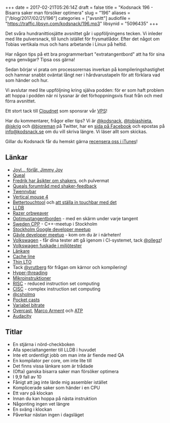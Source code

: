 +++
date = 2017-02-21T05:26:14Z
draft = false
title = "Kodsnack 196 - Bisarra saker man försöker optimera"
slug = "196"
aliases = ["/blog/2017/02/21/196"]
categories = ["avsnitt"]
audiofile = "https://traffic.libsyn.com/kodsnack/196.mp3"
libsynid = "5096435"
+++

Det svåra hundranittiosjätte avsnittet går i uppföljningens tecken. Vi inleder med lite pulversnack, till lunch istället för frysmatlådor. Efter det något om Tobias vertikala mus och hans arbetande i Linux på heltid.

Har någon tips på ett bra programmerbart "extratangentbord" att ha för sina egna genvägar? Tipsa oss gärna!

Sedan börjar vi prata om processorernas inverkan på kompileringshastighet och hamnar snabbt oväntat långt ner i hårdvarustapeln för att förklara vad som händer och hur.

Vi avslutar med lite uppföljning kring själva podden: för er som haft problem att hoppa i podden när ni lyssnar är det förhoppningsvis fixat från och med förra avsnittet.

Ett stort tack till [Cloudnet](http://www.cloudnet.se) som sponsrar vår [VPS](http://en.wikipedia.org/wiki/Virtual_private_server)!

Har du kommentarer, frågor eller tips? Vi är [@kodsnack](https://www.twitter.com/kodsnack), [@tobiashieta](https://www.twitter.com/tobiashieta), [@iskrig](https://www.twitter.com/iskrig) och [@bjoreman](https://www.twitter.com/bjoreman) på Twitter, har en [sida på Facebook](https://www.facebook.com/kodsnack) och epostas på [info@kodsnack.se](mailto:info@kodsnack.se) om du vill skriva längre. Vi läser allt som skickas.

Gillar du Kodsnack får du hemskt gärna [recensera oss i iTunes](http://itunes.apple.com/se/podcast/kodsnack/id561631498?l=en)!

## Länkar ##
* [Joyl… förlåt, Jimmy Joy](https://www.jimmyjoy.com/)
* [Queal](https://queal.com/)
* [Fredrik har åsikter om shakers](http://bjoreman.com/diary/2017/2017-02-11.html), och pulvermat
* [Queals forumtråd med shaker-feedback](https://forum.queal.com/t/shaker-feedback-thought-balloon/49)
* [Twennybar](https://www.jimmyjoy.com/products/twennybar)
* [Vertical mouse 4](https://evoluent.com/products/vm4r/)
* [Bettertouchtool](https://www.boastr.net/) och [att ställa in touchbar med det](https://medium.com/productivity-freak/what-if-you-could-really-customize-your-new-touch-bar-ea42ec66f42c#.fhd7o2vgl)
* [LLDB](https://lldb.llvm.org/)
* [Razer orbweaver](https://www.razerzone.com/gaming-keyboards-keypads/razer-orbweaver)
* [Optimustangentborden](https://www.artlebedev.com/optimus/) - med en skärm under varje tangent
* [Sweden CPP](https://www.meetup.com/swedencpp/) - C++-meetup i Stockholm
* [Stockholm Google developer meetup](https://www.meetup.com/Stockholm-Google-Developer-Group/)
* [Gävle developer meetup](https://www.meetup.com/Gavle-Developer-Meetup/) - kom om du är i närheten!
* [Volkswagen](https://github.com/auchenberg/volkswagen) - får dina tester att gå igenom i CI-systemet, tack [@ollegz](https://www.meetup.com/Stockholm-Google-Developer-Group/)!
* [Volkswagen fuskade i miljötester](https://en.wikipedia.org/wiki/Volkswagen_emissions_scandal)
* [Länkare](https://en.wikipedia.org/wiki/Linker_%28computing%29)
* [Cache line](https://en.wikipedia.org/wiki/Cache_memory#Functional_principles_of_the_cache_memory)
* [Thin LTO](http://blog.llvm.org/2016/06/thinlto-scalable-and-incremental-lto.html)
* Tack [@vrutberg](https://twitter.com/vrutberg) för frågan om kärnor och kompilering!
* [Hyper-threading](https://en.wikipedia.org/wiki/Hyper-threading)
* [Mikroinstruktioner](https://en.wikipedia.org/wiki/Microcode)
* [RISC](https://en.wikipedia.org/wiki/Reduced_instruction_set_computing) - reduced instruction set computing
* [CISC](https://en.wikipedia.org/wiki/Complex_instruction_set_computing) - complex instruction set computing
* [@csholmq](https://twitter.com/csholmq)
* [Pocket casts](http://www.shiftyjelly.com/pocketcasts/)
* [Variabel bitrate](https://en.wikipedia.org/wiki/Variable_bitrate)
* [Overcast](https://overcast.fm/podcasts), [Marco Arment](https://marco.org/about) och [ATP](http://atp.fm/)
* [Audacity](http://www.audacityteam.org/)

## Titlar ##
* En stjärna i nörd-checkboken
* Alla specialtangenter till LLDB i huvudet
* Inte ett ordentligt jobb om man inte är fiende med QA
* En kompilator per core, om inte lite till
* Det finns vissa länkare som är trådade
* (Ofta) ganska bisarra saker man försöker optimera
* I 9,9 fall av 10
* Fånigt att jag inte lärde mig assembler istället
* Komplicerade saker som händer i en CPU
* Ett varv på klockan
* Innan du kan hoppa på nästa instruktion
* Någonting ingen vet längre
* En sväng i klockan
* Påverkar nästan ingen i dagsläget 